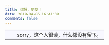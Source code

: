 ```yaml
---
title: 你好，朋友！
date: 2018-04-05 16:41:38
comments: false
---
```

<table><tr><td bgcolor=GhostWhite>
&emsp;&emsp;sorry，这个人很懒，什么都没有留下。

</td></tr></table>